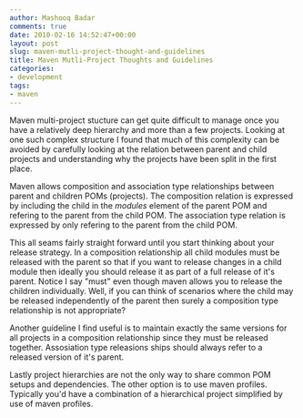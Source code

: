 ```yaml
---
author: Mashooq Badar
comments: true
date: 2010-02-16 14:52:47+00:00
layout: post
slug: maven-mutli-project-thought-and-guidelines
title: Maven Mutli-Project Thoughts and Guidelines
categories:
- development
tags:
- maven
---
```


Maven multi-project stucture can get quite difficult to manage once you have a relatively deep hierarchy and more than a few projects. Looking at one such complex structure I found that much of this complexity can be avoided by carefully looking at the relation between parent and child projects and understanding why the projects have been split in the first place.

Maven allows composition and association type relationships between parent and children POMs (projects). The composition relation is expressed by including the child in the *modules* element of the parent POM and refering to the parent from the child POM. The association type relation is expressed by only refering to the parent from the child POM.

This all seams fairly straight forward until you start thinking about your release strategy. In a composition relationship all child modules must be released with the parent so that if you want to release changes in a child module then ideally you should release it as part of a full release of it's parent. Notice I say "must" even though maven allows you to release the children individually. Well, if you can think of scenarios where the child may be released independently of the parent then surely a composition type relationship is not appropriate?

Another guideline I find useful is to maintain exactly the same versions for all projects in a composition relationship since they must be released together. Assosiation type releasions ships should always refer to a released version of it's parent.

Lastly project hierarchies are not the only way to share common POM setups and dependencies. The other option is to use maven profiles. Typically you'd have a combination of a hierarchical project simplified by use of maven profiles.
